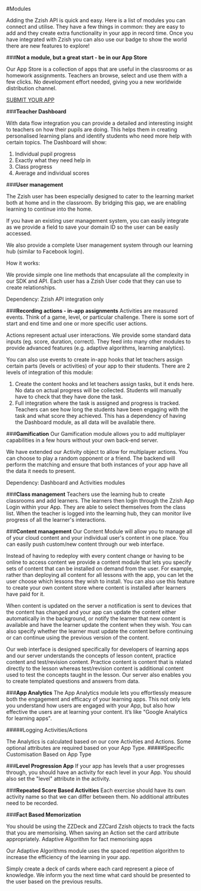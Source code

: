 #Modules

Adding the Zzish API is quick and easy. Here is a list of modules you can connect and utilise. They have a few things in common: they are easy to add and they create extra functionality in your app in record time. Once you have integrated with Zzish you can also use our badge to show the world there are new features to explore!

###**Not a module, but a great start - be in our App Store**

Our App Store is a collection of apps that are useful in the classrooms or as homework assignments. Teachers an browse, select and use them with a few clicks. No development effort needed, giving you a new worldwide distribution channel.  

[SUBMIT YOUR APP](https://developer.zzish.com/)

###**Teacher Dashboard**

With data flow integration you can provide a detailed and interesting insight to teachers on how their pupils are doing. This helps them in creating personalised learning plans and identify students who need more help with certain topics.
The Dashboard will show:
1. Individual pupil progress
2. Exactly what they need help in
3. Class progress
4. Average and individual scores

###**User management**

The Zzish user has been especially designed to cater to the learning market both at home and in the classroom. By bridging this gap, we are enabling learning to continue into the home.

If you have an existing user management system, you can easily integrate as we provide a field to save your domain ID so the user can be easily accessed.

We also provide a complete User management system through our learning hub (similar to Facebook login).

How it works:

We provide simple one line methods that encapsulate all the complexity in our SDK and API.
Each user has a Zzish User code that they can use to create relationships.

Dependency: Zzish API integration only

###**Recording actions - in-app assignments**
Activities are measured events. Think of a game, level, or particular challenge. There is some sort of start and end time and one or more specific user actions.

Actions represent actual user interactions. We provide some standard data inputs (eg. score, duration, correct). They feed into many other modules to provide advanced features (e.g. adaptive algorithms, learning analytics).

You can also use events to create in-app hooks that let teachers assign certain parts (levels or activities) of your app to their students. There are 2 levels of integration of this module: 
1. Create the content hooks and let teachers assign tasks, but it ends here. No data on actual progress will be collected. Students will manually have to check that they have done the task. 
2. Full integration where the task is assigned and progress is tracked. Teachers can see how long the students have been engaging with the task and what score they achieved. This has a dependency of having the Dashboard module, as all data will be available there.

###**Gamification**
Our Gamification module allows you to add multiplayer capabilities in a few hours without your own back-end server.

We have extended our Activity object to allow for multiplayer actions. You can choose to play a random opponent or a friend. The backend will perform the matching and ensure that both instances of your app have all the data it needs to present.

Dependency: Dashboard and Activities modules

###**Class management**
Teachers use the learning hub to create classrooms and add learners. The learners then login through the Zzish App Login within your App. They are able to select themselves from the class list. When the teacher is logged into the learning hub, they can monitor live progress of all the learner's interactions.
 
###**Content management**
Our Content Module will allow you to manage all of your cloud content and your individual user's content in one place. You can easily push custom/new content through our web interface.

Instead of having to redeploy with every content change or having to be online to access content we provide a content module that lets you specify sets of content that can be installed on demand from the user. For example, rather than deploying all content for all lessons with the app, you can let the user choose which lessons they wish to install. You can also use this feature to create your own content store where content is installed after learners have paid for it.

When content is updated on the server a notification is sent to devices that the content has changed and your app can update the content either automatically in the background, or notify the learner that new content is available and have the learner update the content when they wish. You can also specify whether the learner must update the content before continuing or can continue using the previous version of the content.

Our web interface is designed specifically for developers of learning apps and our server understands the concepts of lesson content, practice content and test/revision content. Practice content is content that is related directly to the lesson whereas test/revision content is additional content used to test the concepts taught in the lesson. Our server also enables you to create templated questions and answers from data.

###**App Analytics**
The App Analytics module lets you effortlessly measure both the engagement and efficacy of your learning apps. This not only lets you understand how users are engaged with your App, but also how effective the users are at learning your content. It’s like "Google Analytics for learning apps".

#####Logging Activities/Actions

The Analytics is calculated based on our core Activities and Actions. Some optional attributes are required based on your App Type.
#####Specific Customisation Based on App Type

###**Level Progression App**
If your app has levels that a user progresses through, you should have an activity for each level in your App. You should also set the "level" attribute in the activity.

###**Repeated Score Based Activities**
Each exercise should have its own activity name so that we can differ between them. No additional attributes need to be recorded.

###**Fact Based Memorization**

You should be using the ZZDeck and ZZCard Zzish objects to track the facts that you are memorising. When saving an Action set the card attribute appropriately. 
Adaptive Algorithm for fact memorising apps

Our Adaptive Algorithms module uses the spaced repetition algorithm to increase the efficiency of the learning in your app.

Simply create a deck of cards where each card represent a piece of knowledge. We inform you the next time what card should be presented to the user based on the previous results.
